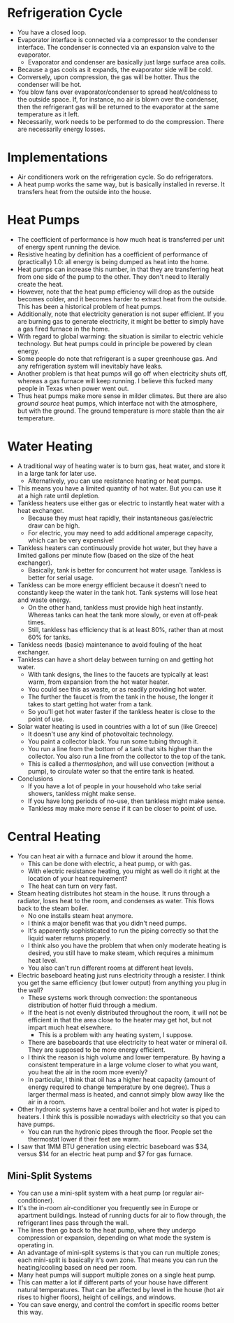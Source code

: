 # Refrigeration Cycle

- You have a closed loop.
- Evaporator interface is connected via a compressor to the condenser
  interface. The condenser is connected via an expansion valve to the
  evaporator.
  - Evaporator and condenser are basically just large surface area
    coils.
- Because a gas cools as it expands, the evaporator side will be cold.
- Conversely, upon compression, the gas will be hotter. Thus the
  condenser will be hot.
- You blow fans over evaporator/condenser to spread heat/coldness to the
  outside space. If, for instance, no air is blown over the condenser,
  then the refrigerant gas will be returned to the evaporator at the
  same temperature as it left.
- Necessarily, work needs to be performed to do the compression. There
  are necessarily energy losses.

# Implementations

- Air conditioners work on the refrigeration cycle. So do refrigerators.
- A heat pump works the same way, but is basically installed in reverse.
  It transfers heat from the outside into the house.

# Heat Pumps

- The coefficient of performance is how much heat is transferred per
  unit of energy spent running the device.
- Resistive heating by definition has a coefficient of performance of
  (practically) 1.0: all energy is being dumped as heat into the home.
- Heat pumps can increase this number, in that they are transferring
  heat from one side of the pump to the other. They don't need to
  literally create the heat.
- However, note that the heat pump efficiency will drop as the outside
  becomes colder, and it becomes harder to extract heat from the
  outside. This has been a historical problem of heat pumps.
- Additionally, note that electricity generation is not super efficient.
  If you are burning gas to generate electricity, it might be better to
  simply have a gas fired furnace in the home.
- With regard to global warming: the situation is similar to electric
  vehicle technology. But heat pumps could in principle be powered by
  clean energy.
- Some people do note that refrigerant is a super greenhouse gas. And
  any refrigeration system will inevitably have leaks.
- Another problem is that heat pumps will go off when electricity shuts
  off, whereas a gas furnace will keep running. I believe this fucked
  many people in Texas when power went out.
- Thus heat pumps make more sense in milder climates. But there are also
  _ground source_ heat pumps, which interface not with the atmosphere,
  but with the ground. The ground temperature is more stable than the
  air temperature.

# Water Heating

- A traditional way of heating water is to burn gas, heat water, and
  store it in a large tank for later use.
  - Alternatively, you can use resistance heating or heat pumps.
- This means you have a limited quantity of hot water. But you can use
  it at a high rate until depletion.
- Tankless heaters use either gas or electric to instantly heat water
  with a heat exchanger.
  - Because they must heat rapidly, their instantaneous gas/electric
    draw can be high.
  - For electric, you may need to add additional amperage capacity,
    which can be very expensive!
- Tankless heaters can continuously provide hot water, but they have a
  limited gallons per minute flow (based on the size of the heat
  exchanger).
  - Basically, tank is better for concurrent hot water usage. Tankless
    is better for serial usage.
- Tankless can be more energy efficient because it doesn't need to
  constantly keep the water in the tank hot. Tank systems will lose
  heat and waste energy.
  - On the other hand, tankless must provide high heat instantly.
    Whereas tanks can heat the tank more slowly, or even at off-peak
    times.
  - Still, tankless has efficiency that is at least 80%, rather than at
    most 60% for tanks.
- Tankless needs (basic) maintenance to avoid fouling of the heat
  exchanger.
- Tankless can have a short delay between turning on and getting hot
  water.
  - With tank designs, the lines to the faucets are typically at least
    warm, from expansion from the hot water heater.
  - You could see this as waste, or as readily providing hot water.
  - The further the faucet is from the tank in the house, the longer it
    takes to start getting hot water from a tank.
  - So you'll get hot water faster if the tankless heater is close to
    the point of use.
- Solar water heating is used in countries with a lot of sun (like
  Greece)
  - It doesn't use any kind of photovoltaic technology.
  - You paint a collector black. You run some tubing through it.
  - You run a line from the bottom of a tank that sits higher than the
    collector. You also run a line from the collector to the top of the
    tank.
  - This is called a _thermosiphon_, and will use convection (without a
    pump), to circulate water so that the entire tank is heated.
- Conclusions
  - If you have a lot of people in your household who take serial
    showers, tankless might make sense.
  - If you have long periods of no-use, then tankless might make sense.
  - Tankless may make more sense if it can be closer to point of use.

# Central Heating

- You can heat air with a furnace and blow it around the home.
  - This can be done with electric, a heat pump, or with gas.
  - With electric resistance heating, you might as well do it right at
    the location of your heat requirement?
  - The heat can turn on very fast.
- Steam heating distributes hot steam in the house. It runs through a
  radiator, loses heat to the room, and condenses as water. This flows
  back to the steam boiler.
  - No one installs steam heat anymore.
  - I think a major benefit was that you didn't need pumps.
  - It's apparently sophisticated to run the piping correctly so that
    the liquid water returns properly.
  - I think also you have the problem that when only moderate heating is
    desired, you still have to make steam, which requires a minimum
    heat level.
  - You also can't run different rooms at different heat levels.
- Electric baseboard heating just runs electricity through a resister. I
  think you get the same efficiency (but lower output) from anything you
  plug in the wall?
  - These systems work through convection: the spontaneous distribution
    of hotter fluid through a medium.
  - If the heat is not evenly distributed throughout the room, it will
    not be efficient in that the area close to the heater may get hot,
    but not impart much heat elsewhere.
    - This is a problem with any heating system, I suppose.
  - There are baseboards that use electricity to heat water or mineral
    oil. They are supposed to be more energy efficient.
  - I think the reason is high volume and lower temperature. By having a
    consistent temperature in a large volume closer to what you want,
    you heat the air in the room more evenly?
  - In particular, I think that oil has a higher heat capacity (amount
    of energy required to change temperature by one degree). Thus a
    larger thermal mass is heated, and cannot simply blow away like the
    air in a room.
- Other hydronic systems have a central boiler and hot water is piped to
  heaters. I think this is possible nowadays with electricity so that
  you can have pumps.
  - You can run the hydronic pipes through the floor. People set the
    thermostat lower if their feet are warm.
- I saw that 1MM BTU generation using electric baseboard was $34, versus
  $14 for an electric heat pump and $7 for gas furnace.

## Mini-Split Systems

- You can use a mini-split system with a heat pump (or regular
  air-conditioner).
- It's the in-room air-conditioner you frequently see in Europe or
  apartment buildings. Instead of running ducts for air to flow through,
  the refrigerant lines pass through the wall.
- The lines then go back to the heat pump, where they undergo
  compression or expansion, depending on what mode the system is
  operating in.
- An advantage of mini-split systems is that you can run multiple zones;
  each mini-split is basically it's own zone. That means you can run the
  heating/cooling based on need per room.
- Many heat pumps will support multiple zones on a single heat pump.
- This can matter a lot if different parts of your house have different
  natural temperatures. That can be affected by level in the house (hot
  air rises to higher floors), height of ceilings, and windows.
- You can save energy, and control the comfort in specific rooms better
  this way.
